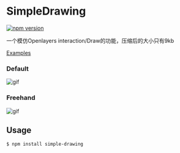 # SimpleDrawing

[![npm version](https://img.shields.io/npm/v/simple-drawing.svg?style=flat-square)](https://www.npmjs.org/package/simple-drawing)

一个模仿Openlayers interaction/Draw的功能，压缩后的大小只有9kb

[Examples](https://iamplex.github.io/SimpleDrawing/examples/)

### Default
![gif](https://iamplex.github.io/SimpleDrawing/assets/default.gif)

### Freehand
![gif](https://iamplex.github.io/SimpleDrawing/assets/freehand.gif)

## Usage

```bash
$ npm install simple-drawing
```


